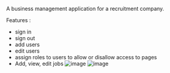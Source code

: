 A business management application for a recruitment company.

Features :
- sign in
- sign out
- add users
- edit users
- assign roles to users to allow or disallow access to pages
- Add, view, edit jobs
![image](https://user-images.githubusercontent.com/59998213/139588737-00af0f04-e62a-499d-b812-7ef4e3521baf.png)
![image](https://user-images.githubusercontent.com/59998213/139588780-820d05ce-f010-4e33-bb00-807fb4ab0576.png)
